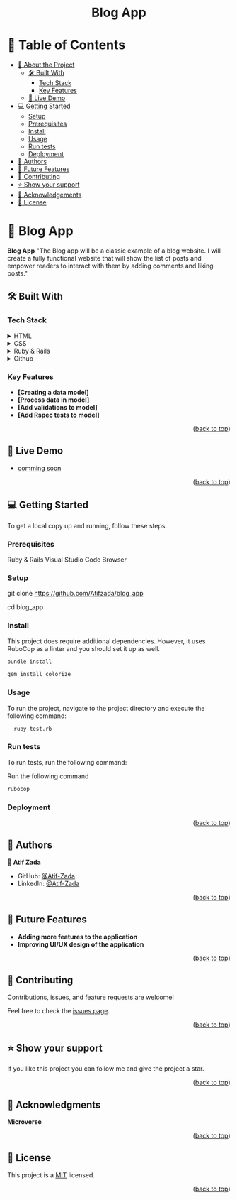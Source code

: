 <a name="readme-top"></a>

<div align="center">
  <br/>

  <h1><b>Blog App</b></h1>

</div>

<!-- TABLE OF CONTENTS -->

# 📗 Table of Contents

- [📖 About the Project](#about-project)
  - [🛠 Built With](#built-with)
    - [Tech Stack](#tech-stack)
    - [Key Features](#key-features)
  - [🚀 Live Demo](#live-demo)
- [💻 Getting Started](#getting-started)
  - [Setup](#setup)
  - [Prerequisites](#prerequisites)
  - [Install](#install)
  - [Usage](#usage)
  - [Run tests](#run-tests)
  - [Deployment](#deployment)
- [👥 Authors](#authors)
- [🔭 Future Features](#future-features)
- [🤝 Contributing](#contributing)
- [⭐️ Show your support](#support)
- [🙏 Acknowledgements](#acknowledgements)
- [📝 License](#license)

<!-- PROJECT DESCRIPTION -->

# 📖 Blog App <a name="about-project"></a>

**Blog App** "The Blog app will be a classic example of a blog website. I will create a fully functional website that will show the list of posts and empower readers to interact with them by adding comments and liking posts."

## 🛠 Built With <a name="built-with"></a>

### Tech Stack <a name="tech-stack"></a>

<details>
  <summary>HTML</summary>
  <ul>
    <li><a href="#">HTML</a></li>
  </ul>
</details>
<details>
  <summary>CSS</summary>
  <ul>
    <li><a href="#">CSS</a></li>
  </ul>
</details>

<details>
  <summary>Ruby & Rails</summary>
  <ul>
    <li><a href="#">Ruby & Rails</a></li>
  </ul>
</details>
<details>
<summary>Github</summary>
  <ul>
    <li><a href="#">Github</a></li>
  </ul>
</details>

<!-- Features -->

### Key Features <a name="key-features"></a>

- **[Creating a data model]**
- **[Process data in model]**
- **[Add validations to model]**
- **[Add Rspec tests to model]**

<p align="right">(<a href="#readme-top">back to top</a>)</p>

<!-- LIVE DEMO -->

## 🚀 Live Demo <a name="live-demo"></a>

- [comming soon]()

<p align="right">(<a href="#readme-top">back to top</a>)</p>

<!-- GETTING STARTED -->

## 💻 Getting Started <a name="getting-started"></a>

To get a local copy up and running, follow these steps.

### Prerequisites

Ruby & Rails
Visual Studio Code
Browser

### Setup

git clone https://github.com/Atifzada/blog_app

cd blog_app

### Install

This project does require additional dependencies. However, it uses RuboCop as a linter and you should set it up as well.

```sh
bundle install
```

```sh
gem install colorize
```

### Usage

To run the project, navigate to the project directory and execute the following command:

```sh
  ruby test.rb
```

### Run tests

To run tests, run the following command:

Run the following command
```sh
rubocop
```

### Deployment

<p align="right">(<a href="#readme-top">back to top</a>)</p>

<!-- AUTHORS -->
## 👥 Authors <a name="authors"></a>

👤 **Atif Zada**
- GitHub: [@Atif-Zada](https://github.com/AtifZada)
- LinkedIn: [@Atif-Zada](https://linkedin.com/in/AtifZada)


<p align="right">(<a href="#readme-top">back to top</a>)</p>

<!-- FUTURE FEATURES -->

## 🔭 Future Features <a name="future-features"></a>

- **Adding more features to the application**
- **Improving UI/UX design of the application**

<p align="right">(<a href="#readme-top">back to top</a>)</p>

<!-- CONTRIBUTING -->

## 🤝 Contributing <a name="contributing"></a>

Contributions, issues, and feature requests are welcome!

Feel free to check the [issues page](https://github.com/Atifzada/blog_app/issues).

<p align="right">(<a href="#readme-top">back to top</a>)</p>

<!-- SUPPORT -->

## ⭐️ Show your support <a name="support"></a>

If you like this project you can follow me and give the project a star.

<p align="right">(<a href="#readme-top">back to top</a>)</p>

<!-- ACKNOWLEDGEMENTS -->

## 🙏 Acknowledgments <a name="acknowledgements"></a>

**Microverse**

<p align="right">(<a href="#readme-top">back to top</a>)</p>

<!-- LICENSE -->

## 📝 License <a name="license"></a>

This project is a [MIT](./LICENSE.md) licensed.

<p align="right">(<a href="#readme-top">back to top</a>)</p>